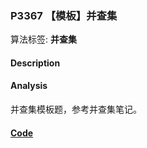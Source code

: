 
### P3367 【模板】并查集

算法标签: **并查集**

#### Description


#### Analysis

并查集模板题，参考并查集笔记。

#### [Code](../../cpp/33/p3367.cpp)


